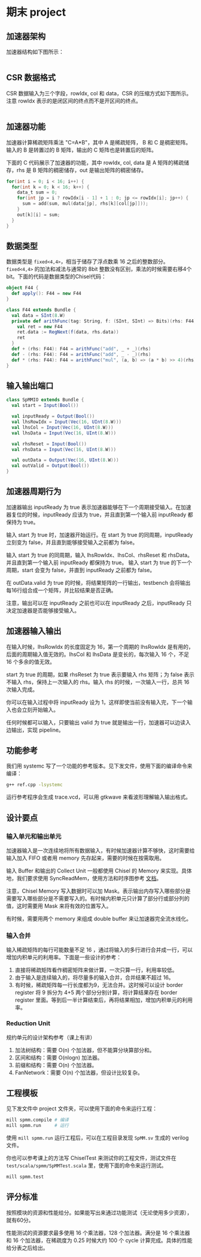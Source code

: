 # 期末 project

## 加速器架构

加速器结构如下图所示：

<img src="arch.svg" title="" alt="" data-align="center">

## CSR 数据格式

CSR 数据输入为三个字段，rowIdx, col 和 data，CSR 的压缩方式如下图所示。注意 rowIdx 表示的是闭区间的终点而不是开区间的终点。

<img title="" src="csr.svg" alt="" data-align="center">

## 加速器功能

加速器计算稀疏矩阵乘法 "C=A*B"，其中 A 是稀疏矩阵， B 和 C 是稠密矩阵。输入的 B 是转置过的 B 矩阵，输出的 C 矩阵也是转置后的矩阵。

下面的 C 代码展示了加速器的功能，其中 rowIdx, col, data 是 A 矩阵的稀疏储存，rhs 是 B 矩阵的稠密储存，out 是输出矩阵的稠密储存。

```c
for(int i = 0; i < 16; i++) {
  for(int k = 0; k < 16; k++) {
    data_t sum = 0;
    for(int jp = i ? rowIdx[i - 1] + 1 : 0; jp <= rowIdx[i]; jp++) {
      sum = add(sum, mul(data[jp], rhs[k][col[jp]]));
    }
    out[k][i] = sum;
  }
}
```

## 数据类型

数据类型是 `fixed<4,4>`，相当于储存了浮点数乘 16 之后的整数部分。`fixed<4,4>` 的加法和减法与通常的 8bit 整数没有区别，乘法的时候需要右移4个bit。下面的代码是数据类型的Chisel代码：

```scala
object F44 {
  def apply(): F44 = new F44
}

class F44 extends Bundle {
  val data = SInt(8.W)
  private def arithFunc(tag: String, f: (SInt, SInt) => Bits)(rhs: F44): F44 = {
    val ret = new F44
    ret.data := RegNext(f(data, rhs.data))
    ret
  }
  def + (rhs: F44): F44 = arithFunc("add", _ + _)(rhs)
  def - (rhs: F44): F44 = arithFunc("add", _ - _)(rhs)
  def * (rhs: F44): F44 = arithFunc("mul", (a, b) => (a * b) >> 4)(rhs)
}
```

## 输入输出端口

```scala
class SpMMIO extends Bundle {
  val start = Input(Bool())

  val inputReady = Output(Bool())
  val lhsRowIdx = Input(Vec(16, UInt(8.W)))
  val lhsCol = Input(Vec(16, UInt(8.W)))
  val lhsData = Input(Vec(16, UInt(8.W)))

  val rhsReset = Input(Bool())
  val rhsData = Input(Vec(16, UInt(8.W)))

  val outData = Output(Vec(16, UInt(8.W)))
  val outValid = Output(Bool())
}
```

## 加速器周期行为

加速器输出 inputReady 为 true 表示加速器能够在下一个周期接受输入。在加速器复位的时候，inputReady 应该为 true，并且直到第一个输入前 inputReady 都保持为 true。

输入 start 为 true 时，加速器开始运行。在 start 为 true 的同周期，inputReady 立刻变为 false，并且直到能够接受输入之前都为 false。

输入 start 为 true 的同周期，输入 lhsRowIdx、lhsCol、rhsReset 和 rhsData。
并且直到第一个输入前 inputReady 都保持为 true。
输入 start 为 true 的下一个周期，start 会变为 false，并直到 inputReady 之前都为 false。

在 outData.valid 为 true 的时候，将结果矩阵的一行输出，testbench 会将输出每16行组合成一个矩阵，并比较结果是否正确。

注意，输出可以在 inputReady 之前也可以在 inputReady 之后，inputReady 只决定加速器是否能够接受输入。

## 加速器输入输出

在输入时候，lhsRowIdx 的长度固定为 16，第一个周期的 lhsRowIdx 是有用的，后面的周期输入值无效的。lhsCol 和 lhsData 是变长的，每次输入 16 个，不足 16 个多余的值无效。

start 为 true 的周期，如果 rhsReset 为 true 表示要输入 rhs 矩阵；为 false 表示不输入 rhs，保持上一次输入的 rhs。输入 rhs 的时候，一次输入一行，总共 16 次输入完成。

你可以在输入过程中将 inputReady 设为 1，这样即使当前没有输入完，下一个输入也会立刻开始输入。

任何时候都可以输入，只要输出 valid 为 true 就是输出一行，加速器可以边读入边输出，实现 pipeline。

## 功能参考

我们用 systemc 写了一个功能的参考版本。见下发文件，使用下面的编译命令来编译：

```bash
g++ ref.cpp -lsystemc
```

运行参考程序会生成 trace.vcd，可以用 gtkwave 来看波形理解输入输出格式。

## 设计要点

### 输入单元和输出单元

加速器输入是一次连续地将所有数据输入，有时候加速器计算不够快，这时需要给输入加入 FIFO 或者用 memory 先存起来，需要的时候在按需取用。

输入 Buffer 和输出的 Collect Unit 一般都使用 Chisel 的 Memory 来实现。具体地，我们要求使用 SyncReadMem，使用方法和时序图参考 [文档](https://www.chisel-lang.org/docs/explanations/memories)。

注意，Chisel Memory 写入数据时可以加 Mask。表示输出内存写入哪些部分是需要写入哪些部分是不需要写入的。有时候内积单元只计算了部分行或部分列的值，这时需要用 Mask 来将有效的位置写入。

有时候，需要用两个 memory 来组成 double buffer 来让加速器完全流水线化。

### 输入合并

输入稀疏矩阵的每行可能数量不足 16 ，通过将输入的多行进行合并成一行，可以增加内积单元的利用率。下面是一些设计的参考：

1. 直接将稀疏矩阵看作稠密矩阵来做计算，一次只算一行，利用率较低。
2. 由于输入是连续输入的，将尽量多的输入合并，合并结果不超过 16。
3. 有时候，稀疏矩阵每一行长度都为9，无法合并。这时候可以设计 border register 将 9 拆分为 4+5 两个部分分别计算，将计算结果存在 border register 里面。等到后一半计算结束后，再将结果相加，增加内积单元的利用率。

### Reduction Unit

规约单元的设计架构参考（课上有讲）

1. 加法树结构：需要 O(n) 个加法器，但不能算分块算部分和。
2. 区间和结构：需要 O(nlogn) 加法器。
3. 前缀和结构：需要 O(n) 个加法器。
4. FanNetwork：需要 O(n) 个加法器，但设计比较复杂。

## 工程模板

见下发文件中 project 文件夹，可以使用下面的命令来运行工程：

```bash
mill spmm.compile # 编译
mill spmm.run     # 运行
```

使用 `mill spmm.run` 运行工程后，可以在工程目录发现 `SpMM.sv` 生成的 verilog 文件。

你也可以参考课上的方法写 ChiselTest 来测试你的工程文件，测试文件在 `test/scala/spmm/SpMMTest.scala` 里，使用下面的命令来运行测试。

```bash
mill spmm.test
```

## 评分标准

按照模块的资源和性能给分。如果能写出来通过功能测试（无论使用多少资源），就有60分。

性能测试的资源要求最多使用 16 个乘法器，128 个加法器。满分是 16 个乘法器和 16 个加法器，在稀疏度为 0.25 时候大约 100 个 cycle 计算完成。具体的性能给分表之后给出。
